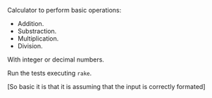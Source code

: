 Calculator to perform basic operations:

* Addition.
* Substraction.
* Multiplication.
* Division.

With integer or decimal numbers.

Run the tests executing `rake`.

[So basic it is that it is assuming that the input is correctly formated]
